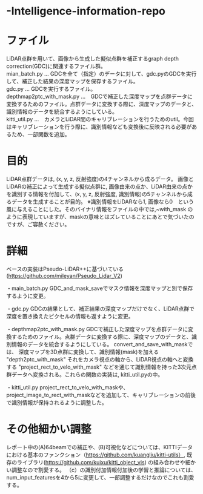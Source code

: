 # -Intelligence-information-repo

# ファイル
LiDAR点群を用いて、画像から生成した擬似点群を補正するgraph depth correction(GDC)に関連するファイル群。  
mian_batch.py … GDCを全て（指定）のデータに対して、gdc.pyのGDCを実行して、補正した結果の深度マップを保存するファイル。  
gdc.py … GDCを実行するファイル。  
depthmap2ptc_with_mask.py …　GDCで補正した深度マップを点群データに変換するためのファイル。点群データに変換する際に、深度マップのデータと、識別情報のデータを統合するようにしている。  
kitti_util.py …　カメラとLiDAR間のキャリブレーションを行うためのutil。今回はキャリブレーションを行う際に、識別情報なども変換後に反映される必要があるため、一部関数を追加。  
  
# 目的
LiDAR点群データは, (x, y, z, 反射強度)の4チャンネルから成るデータ。
画像とLiDARの補正によって生成する擬似点群に, 画像由来の点か、LiDAR由来の点かを識別する情報を付加して、(x, y, z, 反射強度, 識別情報)の5チャンネルから成るデータを生成することが目的。
※識別情報をLiDARなら1, 画像なら0　という風に与えることにした。そのバイナリ情報をファイルの中では,~with_mask のように表現していますが、maskの意味とはズレていることにあとで気づいたのですが、ご容赦ください。


# 詳細
ベースの実装はPseudo-LiDAR++に基づいている(https://github.com/mileyan/Pseudo_Lidar_V2)

・main_batch.py 
  GDC_and_mask_saveでマスク情報を深度マップと別で保存するように変更。
  
・gdc.py
  GDCの結果として、補正結果の深度マップだけでなく、LiDAR点群で深度を置き換えたピクセルの情報も返すように変更。
  
・depthmap2ptc_with_mask.py 
  GDCで補正した深度マップを点群データに変換するためのファイル。点群データに変換する際に、深度マップのデータと、識別情報のデータを統合するようにしている。
  convert_and_save_with_maskでは、
  深度マップを3D点群に変換して、識別情報(mask)を加える "depth2ptc_with_mask"
  それをカメラ視点の軸から、LiDAR視点の軸へと変換する "project_rect_to_velo_with_mask"
  などを通じて識別情報を持った3次元点群データへ変換される。これらの関数の実装は, kitti_util.pyの中。
  
 ・kitti_util.py
    project_rect_to_velo_with_maskや、project_image_to_rect_with_maskなどを追加して、キャリブレーションの前後で識別情報が保持されるように調整した。
  
    
 # その他細かい調整
 レポート中の(A)64beamでの補正や、(B)可視化などについては、KITTIデータにおける基本のファンクション（https://github.com/kuangliu/kitti-utils）, 既存のライブラリ(https://github.com/kuixu/kitti_object_vis) の組み合わせや細かい調整なので割愛する。
 （c）の識別付加情報付加後の学習と推論については、num_input_featuresを4から5に変更して、一部調整するだけなのでこれも割愛する。
